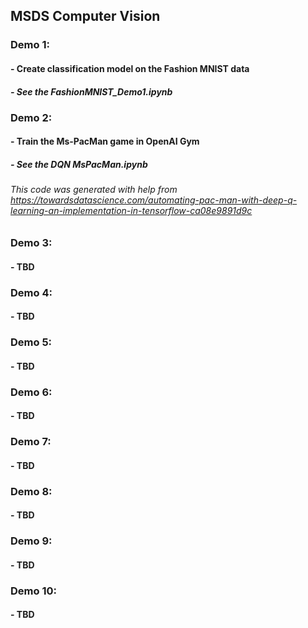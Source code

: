 ## MSDS Computer Vision
### Demo 1: 
#### - Create classification model on the Fashion MNIST data
##### - See the FashionMNIST_Demo1.ipynb

### Demo 2: 
#### - Train the Ms-PacMan game in OpenAI Gym
##### - See the DQN MsPacMan.ipynb
###### This code was generated with help from https://towardsdatascience.com/automating-pac-man-with-deep-q-learning-an-implementation-in-tensorflow-ca08e9891d9c

### Demo 3: 
#### - TBD

### Demo 4: 
#### - TBD

### Demo 5: 
#### - TBD

### Demo 6: 
#### - TBD

### Demo 7: 
#### - TBD

### Demo 8: 
#### - TBD

### Demo 9: 
#### - TBD

### Demo 10: 
#### - TBD
